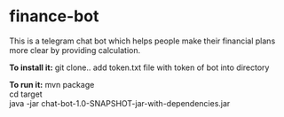 # finance-bot

This is a telegram chat bot which helps people make 
their financial plans more clear by providing calculation.

**To install it:**
git clone..
add token.txt file with token of bot into directory

**To run it:**
mvn package<br>
cd target<br>
java -jar chat-bot-1.0-SNAPSHOT-jar-with-dependencies.jar
